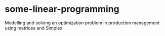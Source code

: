 # some-linear-programming
Modelling and solving an optimization problem in production management using matrices and Simplex
